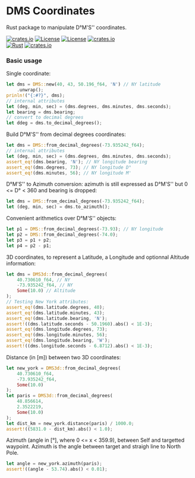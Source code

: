 # DMS Coordinates 
Rust package to manipulate D°M'S'' coordinates.

[![crates.io](https://img.shields.io/crates/v/dms-coordinates.svg)](https://crates.io/crates/dms-coordinates)
[![License](https://img.shields.io/badge/license-Apache%202.0-blue?style=flat-square)](https://github.com/gwbres/dms-coordinates/blob/main/LICENSE-APACHE)
[![License](https://img.shields.io/badge/license-MIT-blue?style=flat-square)](https://github.com/gwbres/dms-coordinates/blob/main/LICENSE-MIT) 
[![crates.io](https://img.shields.io/crates/d/dms-coordinates.svg)](https://crates.io/crates/dms-coordinates)   
[![Rust](https://github.com/gwbres/dms-coordinates/actions/workflows/rust.yml/badge.svg?branch=main)](https://github.com/gwbres/dms-coordinates/actions/workflows/rust.yml)
[![crates.io](https://docs.rs/dms-coordinates/badge.svg)](https://docs.rs/dms-coordinates/badge.svg)

### Basic usage 

Single coordinate: 

```rust
let dms = DMS::new(40, 43, 50.196_f64, 'N') // NY latitude
    .unwrap();
prinln!("{:#?}", dms);
// internal attributes
let (deg, min, sec) = (dms.degrees, dms.minutes, dms.seconds);
let bearing = dms.bearing;
// convert to decimal degrees
let ddeg = dms.to_decimal_degrees();
```

Build D°M'S'' from decimal degrees coordinates:
```rust
let dms = DMS::from_decimal_degrees(-73.935242_f64);
// internal attributes
let (deg, min, sec) = (dms.degrees, dms.minutes, dms.seconds);
assert_eq!(dms.bearing, 'N'); // NY longitude bearing
assert_eq!(dms.degrees, 73); // NY longitude D°
assert_eq!(dms.minutes, 56); // NY longitude M'
```

D°M'S'' to Azimuth conversion: azimuth
is still expressed as D°M'S'' but 0 <= D° < 360
and bearing is dropped:
```rust
let dms = DMS::from_decimal_degrees(-73.935242_f64);
let (deg, min, sec) = dms.to_azimuth(); 
```

Convenient arithmetics over D°M'S'' objects:
```rust
let p1 = DMS::from_decimal_degrees(-73.93); // NY longitude
let p2 = DMS::from_decimal_degrees(-74.0);
let p3 = p1 + p2;
let p4 = p2 - p1;
```

3D coordinates, to represent a Latitude, a Longitude
and optionnal Altitude information:

```rust
let dms = DMS3d::from_decimal_degrees(
    40.730610_f64, // NY
    -73.935242_f64, // NY
    Some(10.0) // Altitude
);
// Testing New York attributes:
assert_eq!(dms.latitude.degrees, 40);
assert_eq!(dms.latitude.minutes, 43);
assert_eq!(dms.latitude.bearing, 'N');
assert!((dms.latitude.seconds - 50.1960).abs() < 1E-3);
assert_eq!(dms.longitude.degrees, 73);
assert_eq!(dms.longitude.minutes, 56);
assert_eq!(dms.longitude.bearing, 'W');
assert!((dms.longitude.seconds - 6.8712).abs() < 1E-3);
```

Distance (in [m]) between two 3D coordinates:
```rust
let new_york = DMS3d::from_decimal_degrees(
    40.730610_f64,
    -73.935242_f64,
    Some(10.0)
);
let paris = DMS3d::from_decimal_degrees(
    48.856614, 
    2.3522219,
    Some(10.0)
);
let dist_km = new_york.distance(paris) / 1000.0;
assert!((5831.0 - dist_km).abs() < 1.0);
```

Azimuth (angle in [°], where 0 <= x < 359.9), between Self and targetted waypoint.
Azimuth is the angle between target and straigh line to North Pole.
```rust
let angle = new_york.azimuth(paris);
assert!((angle - 53.74).abs() < 0.01);
```
